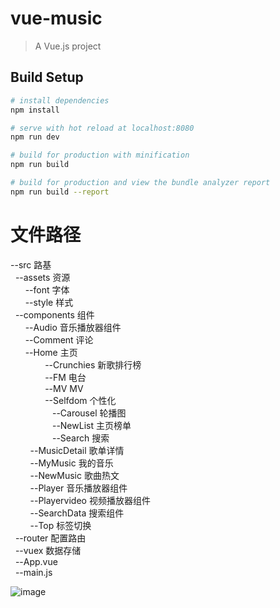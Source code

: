 # vue-music

> A Vue.js project

## Build Setup

``` bash
# install dependencies
npm install

# serve with hot reload at localhost:8080
npm run dev

# build for production with minification
npm run build

# build for production and view the bundle analyzer report
npm run build --report
```
# 文件路径

--src              路基<br>
&nbsp;&nbsp;--assets         资源<br>
&nbsp;&nbsp;&nbsp;&nbsp;&nbsp;&nbsp;--font       字体<br>
&nbsp;&nbsp;&nbsp;&nbsp;&nbsp;&nbsp;--style      样式<br>
&nbsp;&nbsp;--components     组件<br>
&nbsp;&nbsp;&nbsp;&nbsp;&nbsp;&nbsp;--Audio           音乐播放器组件<br>
&nbsp;&nbsp;&nbsp;&nbsp;&nbsp;&nbsp;--Comment         评论<br>
&nbsp;&nbsp;&nbsp;&nbsp;&nbsp;&nbsp;--Home            主页<br>
&nbsp;&nbsp;&nbsp;&nbsp;&nbsp;&nbsp;&nbsp;&nbsp;&nbsp;&nbsp;&nbsp;&nbsp;&nbsp;&nbsp;--Crunchies       新歌排行榜<br>
&nbsp;&nbsp;&nbsp;&nbsp;&nbsp;&nbsp;&nbsp;&nbsp;&nbsp;&nbsp;&nbsp;&nbsp;&nbsp;&nbsp;--FM              电台<br>
&nbsp;&nbsp;&nbsp;&nbsp;&nbsp;&nbsp;&nbsp;&nbsp;&nbsp;&nbsp;&nbsp;&nbsp;&nbsp;&nbsp;--MV              MV<br>
&nbsp;&nbsp;&nbsp;&nbsp;&nbsp;&nbsp;&nbsp;&nbsp;&nbsp;&nbsp;&nbsp;&nbsp;&nbsp;&nbsp;--Selfdom         个性化<br>
&nbsp;&nbsp;&nbsp;&nbsp;&nbsp;&nbsp;&nbsp;&nbsp;&nbsp;&nbsp;&nbsp;&nbsp;&nbsp;&nbsp;&nbsp;&nbsp;&nbsp;--Carousel          轮播图<br>
&nbsp;&nbsp;&nbsp;&nbsp;&nbsp;&nbsp;&nbsp;&nbsp;&nbsp;&nbsp;&nbsp;&nbsp;&nbsp;&nbsp;&nbsp;&nbsp;&nbsp;--NewList           主页榜单<br>
&nbsp;&nbsp;&nbsp;&nbsp;&nbsp;&nbsp;&nbsp;&nbsp;&nbsp;&nbsp;&nbsp;&nbsp;&nbsp;&nbsp;&nbsp;&nbsp;&nbsp;--Search            搜索<br>
&nbsp;&nbsp;&nbsp;&nbsp;&nbsp;&nbsp;&nbsp;&nbsp;--MusicDetail     歌单详情<br>
&nbsp;&nbsp;&nbsp;&nbsp;&nbsp;&nbsp;&nbsp;&nbsp;--MyMusic         我的音乐<br>
&nbsp;&nbsp;&nbsp;&nbsp;&nbsp;&nbsp;&nbsp;&nbsp;--NewMusic        歌曲热文<br>
&nbsp;&nbsp;&nbsp;&nbsp;&nbsp;&nbsp;&nbsp;&nbsp;--Player          音乐播放器组件<br>
&nbsp;&nbsp;&nbsp;&nbsp;&nbsp;&nbsp;&nbsp;&nbsp;--Playervideo     视频播放器组件<br>
&nbsp;&nbsp;&nbsp;&nbsp;&nbsp;&nbsp;&nbsp;&nbsp;--SearchData      搜索组件<br>
&nbsp;&nbsp;&nbsp;&nbsp;&nbsp;&nbsp;&nbsp;&nbsp;--Top             标签切换<br>
&nbsp;&nbsp;--router         配置路由<br>
&nbsp;&nbsp;--vuex           数据存储<br>
&nbsp;&nbsp;--App.vue<br>
&nbsp;&nbsp;--main.js<br>


![image](https://github.com/ZhongAndGit/VueApp/raw/master/src/components/Loding/logding.gif)
